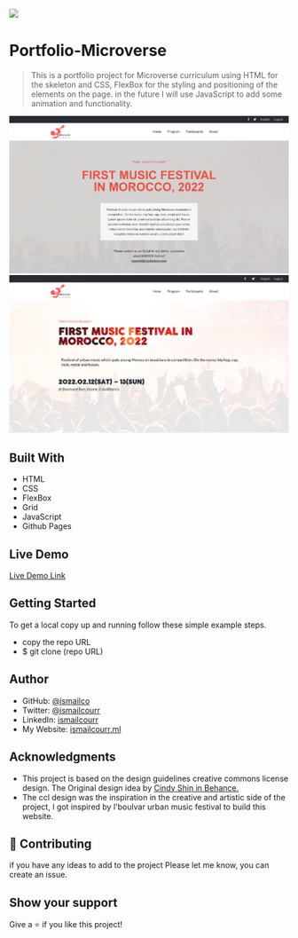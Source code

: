 ![](https://img.shields.io/badge/Microverse-blueviolet)

# Portfolio-Microverse

> This is a portfolio project for Microverse curriculum using HTML for the skeleton and CSS, FlexBox for the styling and positioning of the elements on the page. in the future I will use JavaScript to add some animation and functionality.

![screenshot](img/screenshot2.png)
![screenshot](img/screenshot.png)

## Built With

- HTML
- CSS
- FlexBox
- Grid
- JavaScript
- Github Pages

## Live Demo

[Live Demo Link](https://ismailco.github.io/First-capstone-project_Conference-page/)

## Getting Started

To get a local copy up and running follow these simple example steps.

- copy the repo URL
- $ git clone (repo URL)

## Author

- GitHub: [@ismailco](https://github.com/Ismailco)
- Twitter: [@ismailcourr](https://www.twitter.com/ismailcourr)
- LinkedIn: [ismailcourr](https://www.linkedin.com/in/ismailcourr/)
- My Website: [ismailcourr.ml](https://www.ismailcourr.ml)

## Acknowledgments

- This project is based on the design guidelines creative commons license design. The Original design idea by [Cindy Shin in Behance.](https://www.behance.net/adagio07)
- The ccl design was the inspiration in the creative and artistic side of the project, I got inspired by l'boulvar urban music festival to build this website.

## 🤝 Contributing

if you have any ideas to add to the project Please let me know, you can create an issue.

## Show your support

Give a ⭐️ if you like this project!
